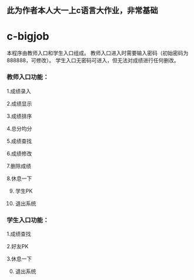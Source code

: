 ## 此为作者本人大一上c语言大作业，非常基础
# c-bigjob

本程序由教师入口和学生入口组成。
教师入口进入时需要输入密码（初始密码为888888，可修改）。
学生入口无密码可进入，但无法对成绩进行任何删改。
### 教师入口功能：

1.成绩录入

2.成绩显示

3.成绩排序  

4.总分均分

5.成绩查找 

6.成绩修改      

7.删除成绩

8.休息一下

9. 学生PK

0. 退出系统
   
### 学生入口功能：

1.成绩查找

2.好友PK 

3.休息一下  

0. 退出系统
